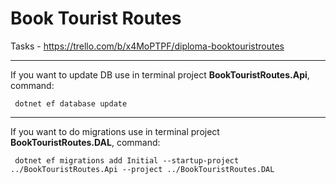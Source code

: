 # Book Tourist Routes

Tasks - https://trello.com/b/x4MoPTPF/diploma-booktouristroutes

<hr>

If you want to update DB use in terminal project **BookTouristRoutes.Api**, command:

<code> dotnet ef database update </code>

<hr>

If you want to do migrations use in terminal project **BookTouristRoutes.DAL**, command:

<code> dotnet ef migrations add Initial --startup-project ../BookTouristRoutes.Api --project ../BookTouristRoutes.DAL </code>
